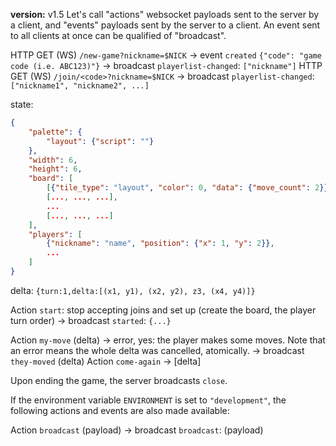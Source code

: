  **version:** v1.5
Let's call "actions" websocket payloads sent to the server by a client, and "events" payloads sent by the server to a client. An event sent to all clients at once can be qualified of "broadcast".

HTTP GET (WS) `/new-game?nickname=$NICK`
	-> event `created` `{"code": "game code (i.e. ABC123)"}`
	-> broadcast `playerlist-changed`: `["nickname"]`
HTTP GET (WS) `/join/<code>?nickname=$NICK`
	-> broadcast `playerlist-changed`: `["nickname1", "nickname2", ...]`

state:
```json
{
	"palette": {
		"layout": {"script": ""}
	},
	"width": 6,
	"height": 6,
	"board": [
		[{"tile_type": "layout", "color": 0, "data": {"move_count": 2}}, ..., ...],
		[..., ..., ...],
		...
		[..., ..., ...]
	],
	"players": [
		{"nickname": "name", "position": {"x": 1, "y": 2}},
		...
	]
}
```
delta: `{turn:1,delta:[(x1, y1), (x2, y2), z3, (x4, y4)]}`

Action `start`: stop accepting joins and set up (create the board, the player turn order)
	-> broadcast `started`: `{...}`

Action `my-move` (delta) -> error, yes: the player makes some moves. Note that an error means the whole delta was cancelled, atomically.
	-> broadcast `they-moved` (delta)
Action `come-again` -> \[delta\]

Upon ending the game, the server broadcasts `close`.

If the environment variable `ENVIRONMENT` is set to `"development"`, the following actions and events are also made available:

Action `broadcast` (payload)
	-> broadcast `broadcast`: (payload)